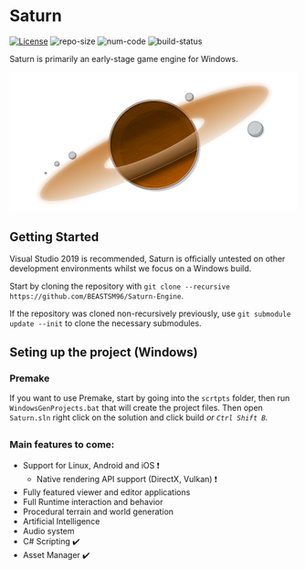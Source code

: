 # Saturn 
[![License](https://img.shields.io/badge/license-MIT-green.svg)](https://github.com/BEASTSM96/Saturn-Engine/blob/master/LICENSE) 
![repo-size](https://img.shields.io/github/repo-size/BEASTSM96/Saturn-Engine) 
![num-code](https://img.shields.io/tokei/lines/github/BEASTSM96/Saturn-Engine) 
![build-status](https://img.shields.io/github/workflow/status/BEASTSM96/Saturn-Engine/build)


Saturn is primarily an early-stage game engine for Windows.

![SaturnLogo](/Titan/assets/.github/i/sat/SaturnLogov1.png?raw=true "SaturnLogov1")

## Getting Started
Visual Studio 2019 is recommended, Saturn is officially untested on other development environments whilst we focus on a Windows build.

Start by cloning the repository with `git clone --recursive https://github.com/BEASTSM96/Saturn-Engine`.

If the repository was cloned non-recursively previously, use `git submodule update --init` to clone the necessary submodules.

## Seting up the project (Windows)

### Premake

If you want to use Premake, start by going into the `scrtpts` folder, then run `WindowsGenProjects.bat` that will create the project files.
Then open `Saturn.sln` right click on the solution and click build *or `Ctrl Shift B`.*

## 

### Main features to come:
- Support for Linux, Android and iOS ❗
    - Native rendering API support (DirectX, Vulkan) ❗
- Fully featured viewer and editor applications
- Full Runtime interaction and behavior
- Procedural terrain and world generation
- Artificial Intelligence
- Audio system
- C# Scripting ✔️
- Asset Manager ✔️
